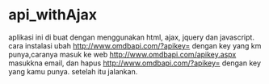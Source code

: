 # api_withAjax
aplikasi ini di buat dengan menggunakan html, ajax, jquery dan javascript.
cara instalasi ubah http://www.omdbapi.com/?apikey= dengan key yang km punya,caranya masuk ke web http://www.omdbapi.com/apikey.aspx
masukkna email, dan hapus http://www.omdbapi.com/?apikey= dengan key yang kamu punya.
setelah itu jalankan.


